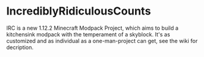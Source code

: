 # IncrediblyRidiculousCounts
IRC is a new 1.12.2 Minecraft Modpack Project, which aims to build a kitchensink modpack with the temperament of a skyblock. It's as customized and as individual as a one-man-project can get, see the wiki for decription. 
